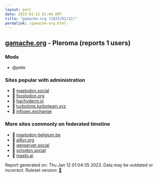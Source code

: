 ```yaml
---
layout: post
date: 2023-01-12 01:04 GMT
title: "gamache.org (2023/01/12)"
permalink: /gamache-org.html
---
```



## [gamache.org](https://gamache.org) - Pleroma (reports 1 users)

### Mods
 * @pete

### Sites popular with administration

* 🐘 [mastodon.social](/mastodon-social.html)
* 🐘 [fosstodon.org](/fosstodon-org.html)
* 🐘 [hachyderm.io](/hachyderm-io.html)
* 🐘 [turbotime.turboteam.xyz](/turbotime-turboteam-xyz.html)
* 🐘 [infosec.exchange](/infosec-exchange.html)

### More sites commonly on federated timeline

* 🐘 [mastodon-belgium.be](/mastodon-belgium-be.html)
* 🐘 [ai6yr.org](/ai6yr-org.html)
* 🐘 [genserver.social](/genserver-social.html)
* 🐘 [octodon.social](/octodon-social.html)
* 🐘 [masto.ai](/masto-ai.html)

Report generated on: Thu Jan 12 01:04:35 2023. Data may be outdated or incorrect.
Ruleset version: [🧁](/version-cupcake)
